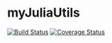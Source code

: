 # myJuliaUtils

[![Build Status](https://travis-ci.com/zymbuzz/myJuliaUtils.jl.svg?branch=master)](https://travis-ci.com/zymbuzz/myJuliaUtils.jl)
[![Coverage Status](https://coveralls.io/repos/github/zymbuzz/myJuliaUtils/badge.svg?branch=master)](https://coveralls.io/github/zymbuzz/myJuliaUtils?branch=master)
